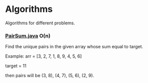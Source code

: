 # Algorithms
Algorithms for different problems.

### [PairSum.java](src/main/java/PairSum.java) O(n)
Find the unique pairs in the given array whose sum equal to target.

Example: arr = [3, 2, 7, 1, 8, 9, 4, 5, 6]

target = 11

then pairs will be (3, 8), (4, 7), (5, 6), (2, 9).